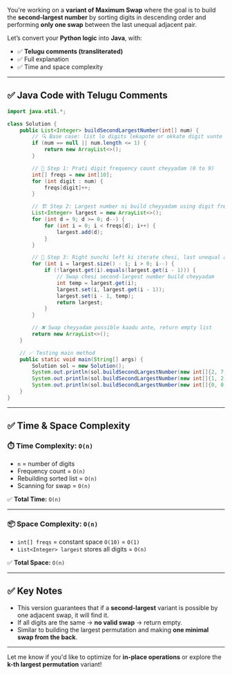You're working on a **variant of Maximum Swap** where the goal is to build the **second-largest number** by sorting digits in descending order and performing **only one swap** between the last unequal adjacent pair.

Let’s convert your **Python logic** into **Java**, with:

* ✅ **Telugu comments (transliterated)**
* ✅ Full explanation
* ✅ Time and space complexity

---

## ✅ Java Code with Telugu Comments

```java
import java.util.*;

class Solution {
    public List<Integer> buildSecondLargestNumber(int[] num) {
        // 🔍 Base case: list lo digits lekapote or okkate digit vunte return empty list
        if (num == null || num.length <= 1) {
            return new ArrayList<>();
        }

        // 🧮 Step 1: Prati digit frequency count cheyyadam (0 to 9)
        int[] freqs = new int[10];
        for (int digit : num) {
            freqs[digit]++;
        }

        // 🏗️ Step 2: Largest number ni build cheyyadam using digit frequencies
        List<Integer> largest = new ArrayList<>();
        for (int d = 9; d >= 0; d--) {
            for (int i = 0; i < freqs[d]; i++) {
                largest.add(d);
            }
        }

        // 🔁 Step 3: Right nunchi left ki iterate chesi, last unequal adjacent pair ni swap cheyyadam
        for (int i = largest.size() - 1; i > 0; i--) {
            if (!largest.get(i).equals(largest.get(i - 1))) {
                // Swap chesi second-largest number build cheyyadam
                int temp = largest.get(i);
                largest.set(i, largest.get(i - 1));
                largest.set(i - 1, temp);
                return largest;
            }
        }

        // ❌ Swap cheyyadam possible kaadu ante, return empty list
        return new ArrayList<>();
    }

    // ✅ Testing main method
    public static void main(String[] args) {
        Solution sol = new Solution();
        System.out.println(sol.buildSecondLargestNumber(new int[]{2, 7, 3, 6})); // [7, 6, 2, 3]
        System.out.println(sol.buildSecondLargestNumber(new int[]{1, 2, 1, 1, 1})); // [1, 2, 1, 1, 1]
        System.out.println(sol.buildSecondLargestNumber(new int[]{0, 0, 8, 4, 9, 9, 6, 7})); // [9, 9, 8, 7, 6, 0, 4, 0]
    }
}
```

---

## ✅ Time & Space Complexity

### ⏱️ Time Complexity: `O(n)`

* `n` = number of digits
* Frequency count = `O(n)`
* Rebuilding sorted list = `O(n)`
* Scanning for swap = `O(n)`

✅ **Total Time:** `O(n)`

---

### 📦 Space Complexity: `O(n)`

* `int[] freqs` = constant space `O(10)` = `O(1)`
* `List<Integer> largest` stores all digits = `O(n)`

✅ **Total Space:** `O(n)`

---

## ✅ Key Notes

* This version guarantees that if a **second-largest** variant is possible by one adjacent swap, it will find it.
* If all digits are the same → **no valid swap** → return empty.
* Similar to building the largest permutation and making **one minimal swap from the back**.

---

Let me know if you'd like to optimize for **in-place operations** or explore the **k-th largest permutation** variant!
